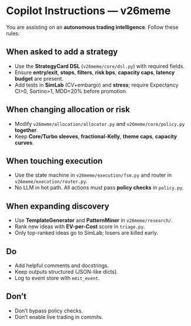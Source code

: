
# Copilot Instructions — v26meme

You are assisting on an **autonomous trading intelligence**. Follow these rules:

## When asked to add a strategy
- Use the **StrategyCard DSL** (`v26meme/core/dsl.py`) with required fields.
- Ensure **entry/exit**, **stops**, **filters**, **risk bps**, **capacity caps**, **latency budget** are present.
- Add tests in **SimLab** (CV+embargo) and **stress**; require Expectancy CI>0, Sortino>1, MDD<20% before promotion.

## When changing allocation or risk
- Modify `v26meme/allocation/allocator.py` and `v26meme/core/policy.py` **together**.
- Keep **Core/Turbo sleeves**, **fractional-Kelly**, **theme caps**, **capacity curves**.

## When touching execution
- Use the state machine in `v26meme/execution/fsm.py` and router in `v26meme/execution/router.py`.
- No LLM in hot path. All actions must pass **policy checks** in `policy.py`.

## When expanding discovery
- Use **TemplateGenerator** and **PatternMiner** in `v26meme/research/`.
- Rank new ideas with **EV-per-Cost** score in `triage.py`.
- Only top-ranked ideas go to SimLab; losers are killed early.

## Do
- Add helpful comments and docstrings.
- Keep outputs structured (JSON-like dicts).  
- Log to event store with `emit_event`.

## Don’t
- Don’t bypass policy checks.
- Don’t enable live trading in commits.
